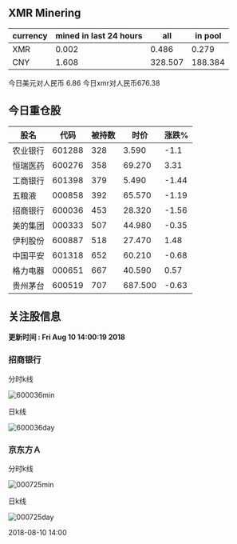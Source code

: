 ## XMR Minering

|currency|mined in last 24 hours|all|in pool|
|---|---|---|---|
|XMR|0.002|0.486|0.279|
|CNY|1.608|328.507|188.384|

今日美元对人民币 6.86	今日xmr对人民币676.38


## 今日重仓股 

|股名|代码|被持数|时价|涨跌%|
|---|---|---|---|---|
|农业银行|601288|328|3.590|-1.1|
|恒瑞医药|600276|358|69.270|3.31|
|工商银行|601398|379|5.490|-1.44|
|五粮液|000858|392|65.570|-1.19|
|招商银行|600036|453|28.320|-1.56|
|美的集团|000333|507|44.980|-0.35|
|伊利股份|600887|518|27.470|1.48|
|中国平安|601318|652|60.210|-0.68|
|格力电器|000651|667|40.590|0.57|
|贵州茅台|600519|707|687.500|-0.63|

## 关注股信息
**更新时间 : Fri Aug 10 14:00:19 2018**
### 招商银行 
分时k线

![600036min](http://image.sinajs.cn/newchart/min/n/sh600036.gif)

日k线

![600036day](http://image.sinajs.cn/newchart/daily/n/sh600036.gif)

### 京东方Ａ 
分时k线

![000725min](http://image.sinajs.cn/newchart/min/n/sz000725.gif)

日k线

![000725day](http://image.sinajs.cn/newchart/daily/n/sz000725.gif)

2018-08-10 14:00
